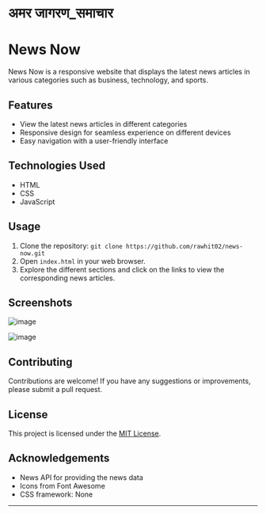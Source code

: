 # अमर जागरण_समाचार

# News Now

News Now is a responsive website that displays the latest news articles in various categories such as business, technology, and sports.

## Features

- View the latest news articles in different categories
- Responsive design for seamless experience on different devices
- Easy navigation with a user-friendly interface

## Technologies Used

- HTML
- CSS
- JavaScript

## Usage

1. Clone the repository: `git clone https://github.com/rawhit02/news-now.git`
2. Open `index.html` in your web browser.
3. Explore the different sections and click on the links to view the corresponding news articles.

## Screenshots

![image](https://github.com/RawHit02/Amar_jagran_news/assets/107709247/0522e102-90be-4633-a001-70c0cb0b3fc5)


![image](https://github.com/RawHit02/Amar_jagran_news/assets/107709247/67f1ea11-e156-491e-b941-cb6d58f7f950)



## Contributing

Contributions are welcome! If you have any suggestions or improvements, please submit a pull request.

## License

This project is licensed under the [MIT License](LICENSE).

## Acknowledgements

- News API for providing the news data
- Icons from Font Awesome
- CSS framework: None

---

